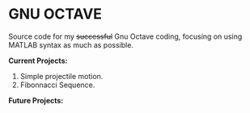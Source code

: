 GNU OCTAVE
==========

Source code for my ~~successful~~ Gnu Octave coding, focusing on using MATLAB syntax as much as possible.

**Current Projects:**
1. Simple projectile motion.
2. Fibonnacci Sequence.

**Future Projects:**

